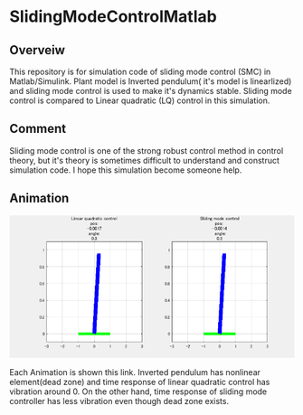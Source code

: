 # SlidingModeControlMatlab

## Overveiw
This repository is for simulation code of sliding mode control (SMC) in Matlab/Simulink.
Plant model is Inverted pendulum( it's model is linearlized) and sliding mode control is used to make it's dynamics stable.
Sliding mode control is compared to Linear quadratic (LQ) control in this simulation.

## Comment
Sliding mode control is one of the strong robust control method in control theory, but it's theory is sometimes difficult to understand and construct simulation code.
I hope this simulation become someone help.

## Animation
![result](https://github.com/fumikiri/SlidingModeControlMatlab/blob/master/GIF/lq_vs_smc_animation.gif?raw=true)

Each Animation is shown this link.
Inverted pendulum has nonlinear element(dead zone) and time response of linear quadratic control has vibration around 0.
On the other hand, time response of sliding mode controller has less vibration even though dead zone exists.


